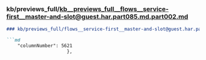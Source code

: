 ### kb/previews_full/kb__previews_full__flows__service-first__master-and-slot@guest.har.part085.md.part002.md

```md
### kb/previews_full/flows__service-first__master-and-slot@guest.har.part085.md (part 002)

```md
    "columnNumber": 5621
                      },
                    
```

```

```
